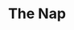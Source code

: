 ---
title: 'The Nap'
taxonomy:
    category:
        - episode
episode: 18 
pc: 818         
written: Gregg Kavet & Andy Robin |
directed: Andy Ackerman
aired: April 10, 1997
imdb: 
wiki: 
---